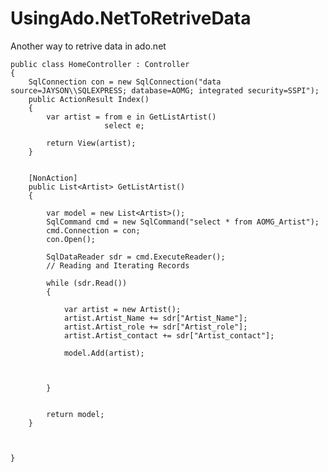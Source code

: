 # UsingAdo.NetToRetriveData

Another way to retrive data in ado.net



    public class HomeController : Controller
    {
        SqlConnection con = new SqlConnection("data source=JAYSON\\SQLEXPRESS; database=AOMG; integrated security=SSPI");
        public ActionResult Index()
        {
            var artist = from e in GetListArtist()
                         select e;

            return View(artist);
        }


        [NonAction]
        public List<Artist> GetListArtist()
        {

            var model = new List<Artist>();
            SqlCommand cmd = new SqlCommand("select * from AOMG_Artist");
            cmd.Connection = con;
            con.Open();

            SqlDataReader sdr = cmd.ExecuteReader();
            // Reading and Iterating Records  
          
            while (sdr.Read())
            {

                var artist = new Artist();
                artist.Artist_Name += sdr["Artist_Name"];
                artist.Artist_role += sdr["Artist_role"];
                artist.Artist_contact += sdr["Artist_contact"];

                model.Add(artist);



            }


            return model;
        }



    }


